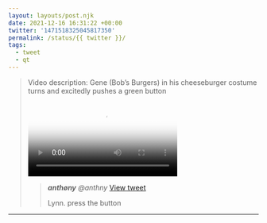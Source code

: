 ```yaml
---
layout: layouts/post.njk
date: 2021-12-16 16:31:22 +00:00
twitter: '1471518325045817350'
permalink: /status/{{ twitter }}/
tags: 
  - tweet
  - qt
---
```


> <p class="sr-only">Video description: Gene (Bob’s Burgers) in his cheeseburger costume turns and excitedly pushes a green button</p>
> 
> <video controls loop preload="metadata" poster="/img/FGvh6PrUUAQ_cK8.jpg"><source src="/img/1471518325045817350-FGvh6PrUUAQ_cK8.mp4">Your browser does not support the video tag.</video>
> 
> > <cite>**anthøny** @anthny</cite> [View tweet](https://twitter.com/anthny/status/1471402102748368896)
> > 
> > Lynn. press the button

---
